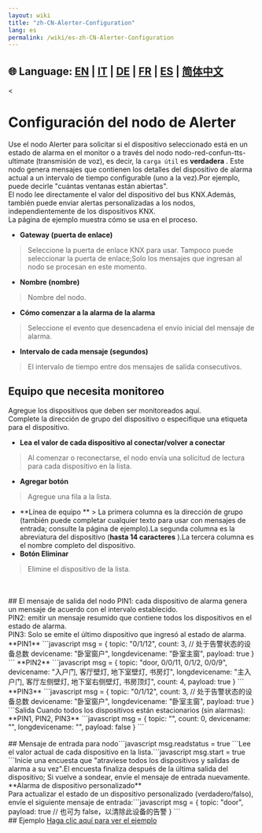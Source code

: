 ```yaml
---
layout: wiki
title: "zh-CN-Alerter-Configuration"
lang: es
permalink: /wiki/es-zh-CN-Alerter-Configuration
---
```

🌐 Language: [EN](https://supergiovane.github.io/node-red-contrib-knx-ultimate/wiki/Alerter-Configuration) | [IT](https://supergiovane.github.io/node-red-contrib-knx-ultimate/wiki/it-Alerter-Configuration) | [DE](https://supergiovane.github.io/node-red-contrib-knx-ultimate/wiki/de-Alerter-Configuration) | [FR](https://supergiovane.github.io/node-red-contrib-knx-ultimate/wiki/fr-Alerter-Configuration) | [ES](https://supergiovane.github.io/node-red-contrib-knx-ultimate/wiki/es-Alerter-Configuration) | [简体中文](https://supergiovane.github.io/node-red-contrib-knx-ultimate/wiki/zh-CN-Alerter-Configuration)
---
<
# Configuración del nodo de Alerter
Use el nodo Alerter para solicitar si el dispositivo seleccionado está en un estado de alarma en el monitor o a través del nodo nodo-red-confun-tts-ultimate (transmisión de voz), es decir, la `carga útil` es **verdadera** .
Este nodo genera mensajes que contienen los detalles del dispositivo de alarma actual a un intervalo de tiempo configurable (uno a la vez).Por ejemplo, puede decirle "cuántas ventanas están abiertas".<br/>
El nodo lee directamente el valor del dispositivo del bus KNX.Además, también puede enviar alertas personalizadas a los nodos, independientemente de los dispositivos KNX.<br/>
La página de ejemplo muestra cómo se usa en el proceso.<br/>
- **Gateway (puerta de enlace)**
> Seleccione la puerta de enlace KNX para usar. Tampoco puede seleccionar la puerta de enlace;Solo los mensajes que ingresan al nodo se procesan en este momento.
- **Nombre (nombre)**
> Nombre del nodo.
- **Cómo comenzar a la alarma de la alarma**
> Seleccione el evento que desencadena el envío inicial del mensaje de alarma.
- **Intervalo de cada mensaje (segundos)**
> El intervalo de tiempo entre dos mensajes de salida consecutivos.
## Equipo que necesita monitoreo
Agregue los dispositivos que deben ser monitoreados aquí.<br/>
Complete la dirección de grupo del dispositivo o especifique una etiqueta para el dispositivo.<br/>
- **Lea el valor de cada dispositivo al conectar/volver a conectar**
> Al comenzar o reconectarse, el nodo envía una solicitud de lectura para cada dispositivo en la lista.
- **Agregar botón**
> Agregue una fila a la lista.
- **Línea de equipo ** > La primera columna es la dirección de grupo (también puede completar cualquier texto para usar con mensajes de entrada; consulte la página de ejemplo).La segunda columna es la abreviatura del dispositivo (**hasta 14 caracteres** ).La tercera columna es el nombre completo del dispositivo.
- **Botón Eliminar**
> Elimine el dispositivo de la lista.
<br/>
<br/>
## El mensaje de salida del nodo
PIN1: cada dispositivo de alarma genera un mensaje de acuerdo con el intervalo establecido.<br/>
PIN2: emitir un mensaje resumido que contiene todos los dispositivos en el estado de alarma.<br/>
PIN3: Solo se emite el último dispositivo que ingresó al estado de alarma.<br/>
**PIN1** ```javascript
msg = {
  topic: "0/1/12",
  count: 3, // 处于告警状态的设备总数
  devicename: "卧室窗户",
  longdevicename: "卧室主窗",
  payload: true
}
``` **PIN2** ```javascript
msg = {
  topic: "door, 0/0/11, 0/1/2, 0/0/9",
  devicename: "入户门, 客厅壁灯, 地下室壁灯, 书房灯",
  longdevicename: "主入户门, 客厅左侧壁灯, 地下室右侧壁灯, 书房顶灯",
  count: 4,
  payload: true
}
``` **PIN3** ```javascript
msg = {
  topic: "0/1/12",
  count: 3, // 处于告警状态的设备总数
  devicename: "卧室窗户",
  longdevicename: "卧室主窗",
  payload: true
}
```Salida Cuando todos los dispositivos están estacionarios (sin alarmas):
**PIN1, PIN2, PIN3** ```javascript
msg = {
  topic: "",
  count: 0,
  devicename: "",
  longdevicename: "",
  payload: false
}
```<br/>
<br/>
## Mensaje de entrada para nodo```javascript
msg.readstatus = true
```Lee el valor actual de cada dispositivo en la lista.```javascript
msg.start = true
```Inicie una encuesta que "atraviese todos los dispositivos y salidas de alarma a su vez".El encuesta finaliza después de la última salida del dispositivo; Si vuelve a sondear, envíe el mensaje de entrada nuevamente.
<br/>
**Alarma de dispositivo personalizado** <br/>
Para actualizar el estado de un dispositivo personalizado (verdadero/falso), envíe el siguiente mensaje de entrada:```javascript
msg = {
  topic: "door",
  payload: true // 也可为 false，以清除此设备的告警
}
```<br/>
## Ejemplo
<a href = "/node-red-contrib-knx-ultimate/wiki/samplealerter"> Haga clic aquí para ver el ejemplo </a>
<br/>
<br/>
<br/>
